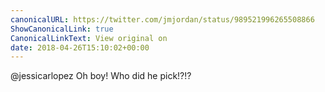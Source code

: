 ```yaml
---
canonicalURL: https://twitter.com/jmjordan/status/989521996265508866
ShowCanonicalLink: true
CanonicalLinkText: View original on
date: 2018-04-26T15:10:02+00:00
---
```

@jessicarlopez Oh boy! Who did he pick!?!?